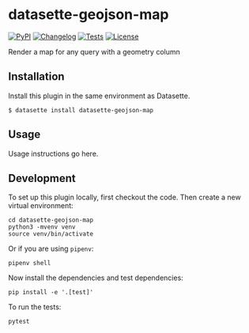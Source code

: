 # datasette-geojson-map

[![PyPI](https://img.shields.io/pypi/v/datasette-geojson-map.svg)](https://pypi.org/project/datasette-geojson-map/)
[![Changelog](https://img.shields.io/github/v/release/eyeseast/datasette-geojson-map?include_prereleases&label=changelog)](https://github.com/eyeseast/datasette-geojson-map/releases)
[![Tests](https://github.com/eyeseast/datasette-geojson-map/workflows/Test/badge.svg)](https://github.com/eyeseast/datasette-geojson-map/actions?query=workflow%3ATest)
[![License](https://img.shields.io/badge/license-Apache%202.0-blue.svg)](https://github.com/eyeseast/datasette-geojson-map/blob/main/LICENSE)

Render a map for any query with a geometry column

## Installation

Install this plugin in the same environment as Datasette.

    $ datasette install datasette-geojson-map

## Usage

Usage instructions go here.

## Development

To set up this plugin locally, first checkout the code. Then create a new virtual environment:

    cd datasette-geojson-map
    python3 -mvenv venv
    source venv/bin/activate

Or if you are using `pipenv`:

    pipenv shell

Now install the dependencies and test dependencies:

    pip install -e '.[test]'

To run the tests:

    pytest
